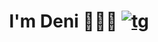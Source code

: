 <h1 align='center'>I'm Deni 👨🏻‍💻 <a href="https://t.me/yarnadd" align="center">
    <img src="https://img.shields.io/badge/Telegram-0a0c10?style=for-the-badge&logo=telegram&logoColor=white" alt="tg">
</a></h1>
